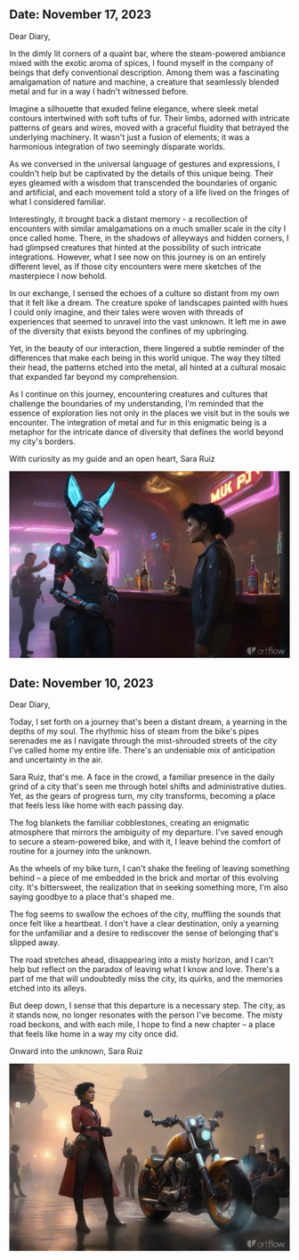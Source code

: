 ## Date: November 17, 2023

Dear Diary,

In the dimly lit corners of a quaint bar, where the steam-powered ambiance mixed with the exotic aroma of spices, I found myself in the company of beings that defy conventional description. Among them was a fascinating amalgamation of nature and machine, a creature that seamlessly blended metal and fur in a way I hadn't witnessed before.

Imagine a silhouette that exuded feline elegance, where sleek metal contours intertwined with soft tufts of fur. Their limbs, adorned with intricate patterns of gears and wires, moved with a graceful fluidity that betrayed the underlying machinery. It wasn't just a fusion of elements; it was a harmonious integration of two seemingly disparate worlds.

As we conversed in the universal language of gestures and expressions, I couldn't help but be captivated by the details of this unique being. Their eyes gleamed with a wisdom that transcended the boundaries of organic and artificial, and each movement told a story of a life lived on the fringes of what I considered familiar.

Interestingly, it brought back a distant memory - a recollection of encounters with similar amalgamations on a much smaller scale in the city I once called home. There, in the shadows of alleyways and hidden corners, I had glimpsed creatures that hinted at the possibility of such intricate integrations. However, what I see now on this journey is on an entirely different level, as if those city encounters were mere sketches of the masterpiece I now behold.

In our exchange, I sensed the echoes of a culture so distant from my own that it felt like a dream. The creature spoke of landscapes painted with hues I could only imagine, and their tales were woven with threads of experiences that seemed to unravel into the vast unknown. It left me in awe of the diversity that exists beyond the confines of my upbringing.

Yet, in the beauty of our interaction, there lingered a subtle reminder of the differences that make each being in this world unique. The way they tilted their head, the patterns etched into the metal, all hinted at a cultural mosaic that expanded far beyond my comprehension.

As I continue on this journey, encountering creatures and cultures that challenge the boundaries of my understanding, I'm reminded that the essence of exploration lies not only in the places we visit but in the souls we encounter. The integration of metal and fur in this enigmatic being is a metaphor for the intricate dance of diversity that defines the world beyond my city's borders.

With curiosity as my guide and an open heart,
Sara Ruiz

![](https://github.com/beyond-danube/sara-ruiz/blob/main/img/35be836730034d2787b9d52f5f67719d.webp?raw=true)

## Date: November 10, 2023

Dear Diary,

Today, I set forth on a journey that's been a distant dream, a yearning in the depths of my soul. The rhythmic hiss of steam from the bike's pipes serenades me as I navigate through the mist-shrouded streets of the city I've called home my entire life. There's an undeniable mix of anticipation and uncertainty in the air.

Sara Ruiz, that's me. A face in the crowd, a familiar presence in the daily grind of a city that's seen me through hotel shifts and administrative duties. Yet, as the gears of progress turn, my city transforms, becoming a place that feels less like home with each passing day.

The fog blankets the familiar cobblestones, creating an enigmatic atmosphere that mirrors the ambiguity of my departure. I've saved enough to secure a steam-powered bike, and with it, I leave behind the comfort of routine for a journey into the unknown.

As the wheels of my bike turn, I can't shake the feeling of leaving something behind – a piece of me embedded in the brick and mortar of this evolving city. It's bittersweet, the realization that in seeking something more, I'm also saying goodbye to a place that's shaped me.

The fog seems to swallow the echoes of the city, muffling the sounds that once felt like a heartbeat. I don't have a clear destination, only a yearning for the unfamiliar and a desire to rediscover the sense of belonging that's slipped away.

The road stretches ahead, disappearing into a misty horizon, and I can't help but reflect on the paradox of leaving what I know and love. There's a part of me that will undoubtedly miss the city, its quirks, and the memories etched into its alleys.

But deep down, I sense that this departure is a necessary step. The city, as it stands now, no longer resonates with the person I've become. The misty road beckons, and with each mile, I hope to find a new chapter – a place that feels like home in a way my city once did.

Onward into the unknown,
Sara Ruiz

![](https://github.com/beyond-danube/sara-ruiz/blob/main/img/92d201394d444e66bf55ba932b6c3302.webp?raw=true)

